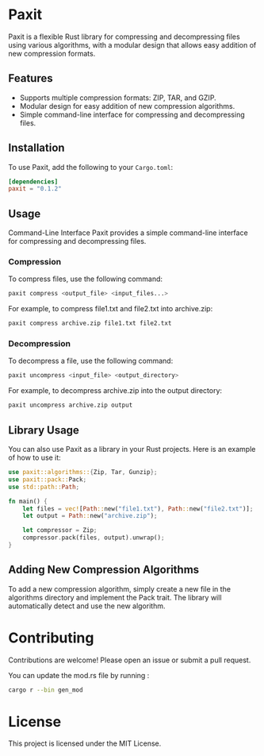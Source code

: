  # Paxit

Paxit is a flexible Rust library for compressing and decompressing files using various algorithms, with a modular design that allows easy addition of new compression formats.

## Features

- Supports multiple compression formats: ZIP, TAR, and GZIP.
- Modular design for easy addition of new compression algorithms.
- Simple command-line interface for compressing and decompressing files.

## Installation

To use Paxit, add the following to your `Cargo.toml`:

```toml
[dependencies]
paxit = "0.1.2"
```

## Usage

Command-Line Interface
Paxit provides a simple command-line interface for compressing and decompressing files.

### Compression

To compress files, use the following command:

```bash
paxit compress <output_file> <input_files...>
```

For example, to compress file1.txt and file2.txt into archive.zip:


```bash
paxit compress archive.zip file1.txt file2.txt
```

### Decompression

To decompress a file, use the following command:

```bash
paxit uncompress <input_file> <output_directory>
```

For example, to decompress archive.zip into the output directory:

```bash
paxit uncompress archive.zip output
```

## Library Usage

You can also use Paxit as a library in your Rust projects. Here is an example of how to use it:

```rust
use paxit::algorithms::{Zip, Tar, Gunzip};
use paxit::pack::Pack;
use std::path::Path;

fn main() {
    let files = vec![Path::new("file1.txt"), Path::new("file2.txt")];
    let output = Path::new("archive.zip");

    let compressor = Zip;
    compressor.pack(files, output).unwrap();
}
```

## Adding New Compression Algorithms

To add a new compression algorithm, simply create a new file in the algorithms directory and implement the Pack trait. The library will automatically detect and use the new algorithm.

# Contributing

Contributions are welcome! Please open an issue or submit a pull request.

You can update the mod.rs file by running : 

```bash
cargo r --bin gen_mod
```

# License

This project is licensed under the MIT License.
